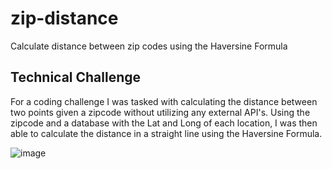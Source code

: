 # zip-distance
Calculate distance between zip codes using the Haversine Formula

## Technical Challenge
For a coding challenge I was tasked with calculating the distance between two points given a zipcode without utilizing any external API's.  Using the zipcode and a database with the Lat and Long of each location, I was then able to calculate the distance in a straight line using the Haversine Formula.

![image](https://user-images.githubusercontent.com/30561347/37499355-9698cb36-2899-11e8-9d9f-ad3ec36db3b9.png)
